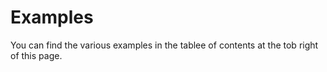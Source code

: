 Examples
========

You can find the various examples in the tablee of contents at the tob right of this page.